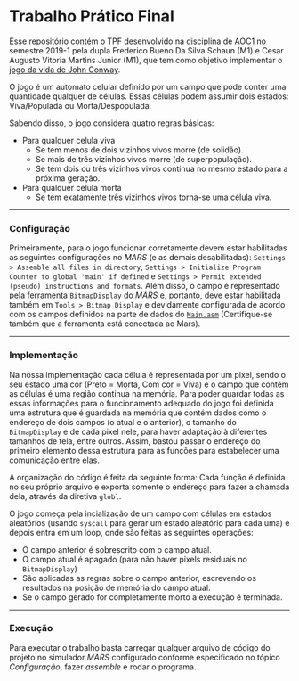 [//]: # (usei o plugin `markdown-pdf` do atom para gerar o `.pdf`)
[//]: # (para instalar é só usar `apm install markdown-pdf`)

# Trabalho Prático Final
Esse repositório contém o [TPF][1] desenvolvido na disciplina de AOC1 no
semestre 2019-1 pela dupla Frederico Bueno Da Silva Schaun (M1) e Cesar Augusto
Vitoria Martins Junior (M1), que tem como objetivo implementar o [jogo da vida
de John Conway][2].

O jogo é um automato celular definido por um campo que pode conter uma
quantidade qualquer de células. Essas células podem assumir dois estados:
Viva/Populada ou Morta/Despopulada.

Sabendo disso, o jogo considera quatro regras básicas:
- Para qualquer celula viva
  - Se tem menos de dois vizinhos vivos morre (de solidão).
  - Se mais de três vizinhos vivos morre (de superpopulação).
  - Se tem dois ou três vizinhos vivos continua no mesmo estado para a próxima
  geração.
- Para qualquer celula morta
  - Se tem exatamente três vizinhos vivos torna-se uma célula viva.

[1]: resource/TrabalhoPratico_Final_2019-1.pdf
[2]: https://pt.wikipedia.org/wiki/Jogo_da_vida

---

### Configuração
Primeiramente, para o jogo funcionar corretamente devem estar habilitadas as
seguintes configurações no *MARS* (e as demais desabilitadas): `Settings >
Assemble all files in directory`, `Settings > Initialize Program Counter to
global 'main' if defined` e  `Settings > Permit extended (pseudo) instructions
and formats`.
Além disso, o campo é representado pela ferramenta `BitmapDisplay` do *MARS*  e,
portanto, deve estar habilitada também em `Tools > Bitmap Display` e devidamente
configurada de acordo com os campos definidos na parte de dados do [`Main.asm`][]
(Certifique-se também que a ferramenta está conectada ao Mars).

[`Main.asm`]: src/Main.asm

---

### Implementação
Na nossa implementação cada célula é representada por um pixel, sendo o seu
estado uma cor (Preto = Morta, Com cor = Viva) e o campo que contém as células
é uma região continua na memória. Para poder guardar todas as essas informações
para o funcionamento adequado do jogo foi definida uma estrutura que é guardada
na memória que contém dados como o endereço de dois campos (o atual e o anterior),
o tamanho do `BitmapDisplay` e de cada pixel nele, para haver adaptação à diferentes
tamanhos de tela, entre outros. Assim, bastou passar o endereço do primeiro elemento
dessa estrutura para às funções para estabelecer uma comunicação entre elas.

A organização do código é feita da seguinte forma: Cada função é definida no seu
próprio arquivo e exporta somente o endereço para fazer a chamada dela, através
da diretiva `globl`.

O jogo começa pela incialização de um campo com células em estados aleatórios
(usando `syscall` para gerar um estado aleatório para cada uma) e depois entra
em um loop, onde são feitas as seguintes operações:
  - O campo anterior é sobrescrito com o campo atual.
  - O campo atual é apagado (para não haver pixels residuais no `BitmapDisplay`)
  - São aplicadas as regras sobre o campo anterior, escrevendo os resultados na
    posição de memória do campo atual.
  - Se o campo gerado for completamente morto a execução é terminada.

---

### Execução
Para executar o trabalho basta carregar qualquer arquivo de código do projeto
no simulador *MARS* configurado conforme especificado no tópico *Configuração*,
fazer *assemble* e rodar o programa.

